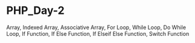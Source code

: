 # PHP_Day-2
Array, Indexed Array, Associative Array, For Loop, While Loop, Do While Loop, If Function, If Else Function, If Elseif Else Function, Switch Function
